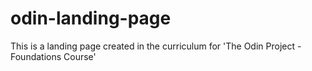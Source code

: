 # odin-landing-page
This is a landing page created in the curriculum for 'The Odin Project - Foundations Course'
